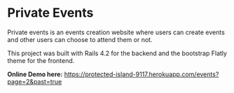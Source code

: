 # Private Events #

Private events is an events creation website where users can create events and other users can choose to attend them or not.

This project was built with Rails 4.2 for the backend and the bootstrap Flatly theme for the frontend.

**Online Demo here:** https://protected-island-9117.herokuapp.com/events?page=2&past=true
